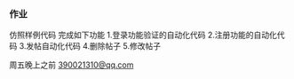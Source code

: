 
### 作业

仿照样例代码 完成如下功能
1.登录功能验证的自动化代码
2.注册功能的自动化代码
3.发帖自动化代码
4.删除帖子
5.修改帖子


周五晚上之前 390021310@qq.com

